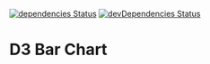 [![dependencies Status](https://david-dm.org/marcobiedermann/playground/status.svg?path=ui/chart/d3/d3-bar-chart)](https://david-dm.org/marcobiedermann/playground?path=ui/chart/d3/d3-bar-chart) [![devDependencies Status](https://david-dm.org/marcobiedermann/playground/dev-status.svg?path=ui/chart/d3/d3-bar-chart)](https://david-dm.org/marcobiedermann/playground?path=ui/chart/d3/d3-bar-chart&type=dev)

# D3 Bar Chart
